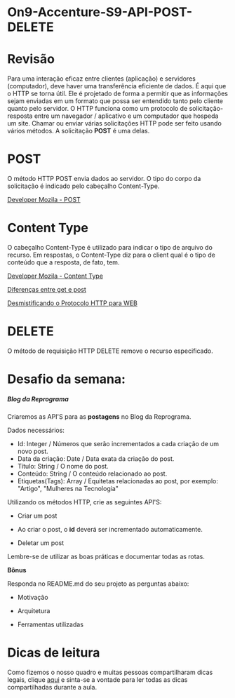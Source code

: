 # On9-Accenture-S9-API-POST-DELETE

# Revisão 

Para uma interação eficaz entre clientes (aplicação) e servidores (computador), deve haver uma transferência eficiente de dados. É aqui que o HTTP se torna útil. Ele é projetado de forma a permitir que as informações sejam enviadas em um formato que possa ser entendido tanto pelo cliente quanto pelo servidor. O HTTP funciona como um protocolo de solicitação-resposta entre um navegador / aplicativo e um computador que hospeda um site. Chamar ou enviar várias solicitações HTTP pode ser feito usando vários métodos. A solicitação **POST** é uma delas.

# POST
O método HTTP POST envia dados ao servidor. O tipo do corpo da solicitação é indicado pelo cabeçalho Content-Type.
 
[Developer Mozila - POST](https://developer.mozilla.org/pt-BR/docs/Web/HTTP/Methods/POST)

# Content Type 

O cabeçalho Content-Type é utilizado para indicar o tipo de arquivo do recurso.
Em respostas, o Content-Type diz para o client qual é o tipo de conteúdo que a resposta, de fato, tem.

[Developer Mozila - Content Type](https://developer.mozilla.org/pt-BR/docs/Web/HTTP/Headers/Content-Type)

[Diferenças entre get e post](https://www.alura.com.br/artigos/diferencas-entre-get-e-post)

[Desmistificando o Protocolo HTTP para WEB](https://www.alura.com.br/artigos/desmistificando-o-protocolo-http-parte-1)


# DELETE

O método de requisição HTTP DELETE remove o recurso especificado.


# Desafio da semana: 

##### Blog da Reprograma

Criaremos as API'S para as **postagens** no Blog da Reprograma. 

Dados necessários: 

* Id: Integer / Números que serão incrementados a cada criação de um novo post.
* Data da criação: Date / Data exata da criação do post.
* Título: String / O nome do post.
* Conteúdo: String / O conteúdo relacionado ao post. 
* Etiquetas(Tags): Array / Equitetas relacionadas ao post, por exemplo: "Artigo", "Mulheres na Tecnologia"


Utilizando os métodos HTTP, crie as seguintes API'S:

- Criar um post

 * Ao criar o post, o **id** deverá ser incrementado automaticamente. 


- Deletar um post 

Lembre-se de utilizar as boas práticas e documentar todas as rotas.


**Bônus**

Responda no README.md do seu projeto as perguntas abaixo:

* Motivação 

* Arquitetura

* Ferramentas utilizadas



# Dicas de leitura

Como fizemos o nosso quadro e muitas pessoas compartilharam dicas legais, clique [aqui](https://funretro.io/publicboard/KYZHJ77eVANTvSNeOQVsGkbGCwr2/861b1ccd-3b44-48e2-8dc6-e7f1fb87b6c8) e sinta-se a vontade para ler todas as dicas compartilhadas durante a aula. 







